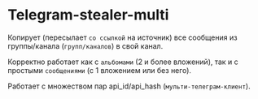 # Telegram-stealer-multi

Копирует (пересылает `со ссылкой` на источник) все сообщения из группы/канала (`групп/каналов`) в свой канал.

Корректно работает как с `альбомами` (2 и более вложений), так и с простыми `сообщениями` (с 1 вложением или без него).

Работает с множеством пар api_id/api_hash (`мульти-телеграм-клиент`).
